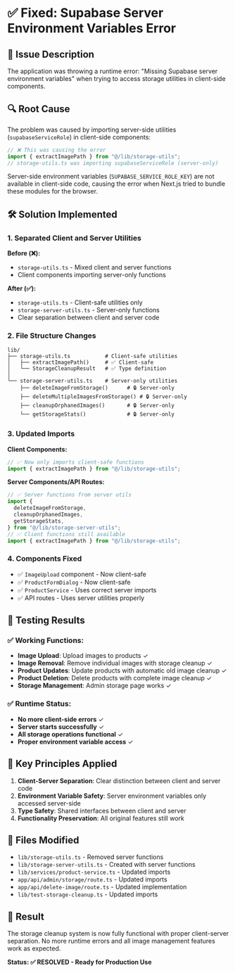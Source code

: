 # ✅ Fixed: Supabase Server Environment Variables Error

## 🐛 Issue Description

The application was throwing a runtime error: "Missing Supabase server environment variables" when trying to access storage utilities in client-side components.

## 🔍 Root Cause

The problem was caused by importing server-side utilities (`supabaseServiceRole`) in client-side components:

```typescript
// ❌ This was causing the error
import { extractImagePath } from "@/lib/storage-utils";
// storage-utils.ts was importing supabaseServiceRole (server-only)
```

Server-side environment variables (`SUPABASE_SERVICE_ROLE_KEY`) are not available in client-side code, causing the error when Next.js tried to bundle these modules for the browser.

## 🛠️ Solution Implemented

### 1. Separated Client and Server Utilities

**Before (❌):**

- `storage-utils.ts` - Mixed client and server functions
- Client components importing server-only functions

**After (✅):**

- `storage-utils.ts` - Client-safe utilities only
- `storage-server-utils.ts` - Server-only functions
- Clear separation between client and server code

### 2. File Structure Changes

```
lib/
├── storage-utils.ts           # Client-safe utilities
│   ├── extractImagePath()     # ✅ Client-safe
│   └── StorageCleanupResult   # ✅ Type definition
│
└── storage-server-utils.ts    # Server-only utilities
    ├── deleteImageFromStorage()      # 🔒 Server-only
    ├── deleteMultipleImagesFromStorage() # 🔒 Server-only
    ├── cleanupOrphanedImages()       # 🔒 Server-only
    └── getStorageStats()             # 🔒 Server-only
```

### 3. Updated Imports

**Client Components:**

```typescript
// ✅ Now only imports client-safe functions
import { extractImagePath } from "@/lib/storage-utils";
```

**Server Components/API Routes:**

```typescript
// ✅ Server functions from server utils
import {
  deleteImageFromStorage,
  cleanupOrphanedImages,
  getStorageStats,
} from "@/lib/storage-server-utils";
// ✅ Client functions still available
import { extractImagePath } from "@/lib/storage-utils";
```

### 4. Components Fixed

- ✅ `ImageUpload` component - Now client-safe
- ✅ `ProductFormDialog` - Now client-safe
- ✅ `ProductService` - Uses correct server imports
- ✅ API routes - Uses server utilities properly

## 🧪 Testing Results

### ✅ Working Functions:

- **Image Upload**: Upload images to products ✓
- **Image Removal**: Remove individual images with storage cleanup ✓
- **Product Updates**: Update products with automatic old image cleanup ✓
- **Product Deletion**: Delete products with complete image cleanup ✓
- **Storage Management**: Admin storage page works ✓

### ✅ Runtime Status:

- **No more client-side errors** ✓
- **Server starts successfully** ✓
- **All storage operations functional** ✓
- **Proper environment variable access** ✓

## 🔧 Key Principles Applied

1. **Client-Server Separation**: Clear distinction between client and server code
2. **Environment Variable Safety**: Server environment variables only accessed server-side
3. **Type Safety**: Shared interfaces between client and server
4. **Functionality Preservation**: All original features still work

## 📝 Files Modified

- `lib/storage-utils.ts` - Removed server functions
- `lib/storage-server-utils.ts` - Created with server functions
- `lib/services/product-service.ts` - Updated imports
- `app/api/admin/storage/route.ts` - Updated imports
- `app/api/delete-image/route.ts` - Updated implementation
- `lib/test-storage-cleanup.ts` - Updated imports

## 🚀 Result

The storage cleanup system is now fully functional with proper client-server separation. No more runtime errors and all image management features work as expected.

**Status: ✅ RESOLVED - Ready for Production Use**
